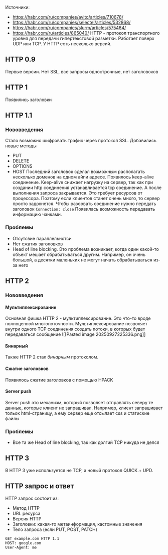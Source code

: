 Источники:
- https://habr.com/ru/companies/avito/articles/710678/
- https://habr.com/ru/companies/selectel/articles/532868/
- https://habr.com/ru/companies/slurm/articles/575464/
- https://habr.com/ru/articles/865040/
HTTP - протокол транспортного уровня для передачи гипертекстовой разметки. Работает поверх UDP или TCP.
У HTTP есть несколько версий. 
## HTTP 0.9
Первые версии. Нет SSL, все запросы однострочные, нет заголовоков
## HTTP 1
Появились заголовки
## HTTP 1.1
### Нововведения
Стало возможно шифровать трафик через протокол SSL. Добавились новые методы
- PUT
- DELETE
- OPTIONS
- HOST
Последний заголовок сделал возможным располагать несколько доменов на одном айпи адресе. 
Появилось keep-alive соединение. Keep-alive снижает нагрузку на сервер, так как при создании http соединения устанавливается tcp соединение. А после выполнения запроса закрывается. Это требует ресурсов от процессора. Поэтому если клиентов станет очень много, то сервер просто задохнется. Чтобы разорвать соединение нужно передать заголовок `Connection: close`
Появилась возможность передавать информацию чанками. 
### Проблемы
- Отсутсвие параллельнотси
- Нет сжатия заголовков
- Head of line blocking. Это проблема возникает, когда один какой-то объект мешает обрабатываться другим. Например, он очень большой, а десятки маленьких не могут начать обрабатываться из-за него
## HTTP 2
### Нововведения
#### Мультиплексирование
Основная фишка HTTP 2 - мультиплексирование. Это что-то вроде полноценной многопоточности. Мультиплексирование позволяет внутри одного TCP соединения создать потоки, в которых будет передаваться сообщение
![[Pasted image 20250927225336.png]]
#### Бинарный
Также HTTP 2 стал *бинарным* протоколом. 
#### Сжатие заголовков
Появилось сжатие заголовков с помощью HPACK
#### Server push
Server push это механизм, который позволяет отправлять северу те данные, которые клиент не запрашивал. Например, клиент запрашивает тольок html-страницу, а ему сервер еще отсылает css и статиские файлы
### Проблемы
- Все та же Head of line blocking, так как долгий TCP никуда не делся
## HTTP 3
В HTTP 3 уже используется не TCP, а новый протокол QUICK.+ UPD. 
## HTTP запрос и ответ
HTTP запрос состоит из:
- Метод HTTP
- URL ресурса
- Версия HTTP
- Заголовки: какая-то метаинформация, кастомные значения
- Тело запроса (если PUT, POST, PATCH)
```
GET example.com HTTP 1.1
HOST: google.com
User-Agent: me
```